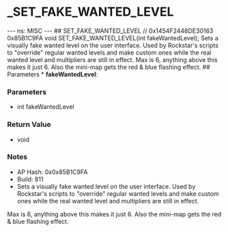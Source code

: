 # _SET_FAKE_WANTED_LEVEL

--- ns: MISC --- ## SET_FAKE_WANTED_LEVEL  // 0x1454F2448DE30163 0x85B1C9FA void SET_FAKE_WANTED_LEVEL(int fakeWantedLevel);  Sets a visually fake wanted level on the user interface. Used by Rockstar's scripts to "override" regular wanted levels and make custom ones while the real wanted level and multipliers are still in effect. Max is 6, anything above this makes it just 6. Also the mini-map gets the red & blue flashing effect.  ## Parameters * **fakeWantedLevel**:

### Parameters
* int fakeWantedLevel

### Return Value
* void

### Notes
* AP Hash: 0x0x85B1C9FA
* Build: 811
* Sets a visually fake wanted level on the user interface. Used by Rockstar's scripts to "override" regular wanted levels and make custom ones while the real wanted level and multipliers are still in effect.

Max is 6, anything above this makes it just 6. Also the mini-map gets the red & blue flashing effect.


